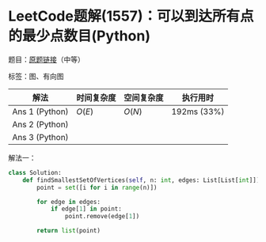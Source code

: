 # LeetCode题解(1557)：可以到达所有点的最少点数目(Python)

题目：[原题链接](https://leetcode-cn.com/problems/minimum-number-of-vertices-to-reach-all-nodes/)（中等）

标签：图、有向图

| 解法           | 时间复杂度 | 空间复杂度 | 执行用时    |
| -------------- | ---------- | ---------- | ----------- |
| Ans 1 (Python) | $O(E)$     | $O(N)$     | 192ms (33%) |
| Ans 2 (Python) |            |            |             |
| Ans 3 (Python) |            |            |             |

解法一：

```python
class Solution:
    def findSmallestSetOfVertices(self, n: int, edges: List[List[int]]) -> List[int]:
        point = set([i for i in range(n)])

        for edge in edges:
            if edge[1] in point:
                point.remove(edge[1])

        return list(point)
```